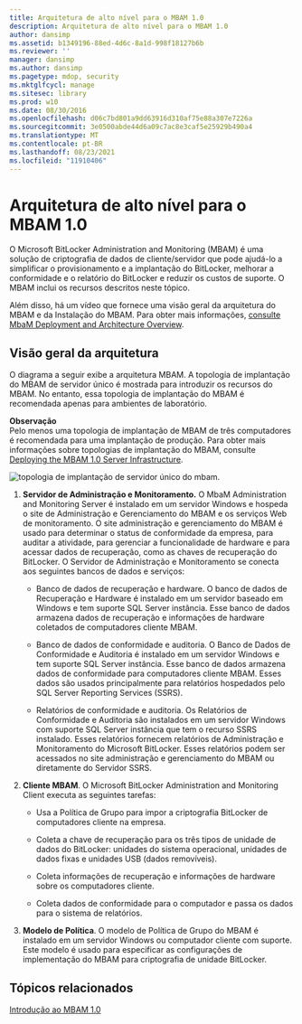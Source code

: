 ```yaml
---
title: Arquitetura de alto nível para o MBAM 1.0
description: Arquitetura de alto nível para o MBAM 1.0
author: dansimp
ms.assetid: b1349196-88ed-4d6c-8a1d-998f18127b6b
ms.reviewer: ''
manager: dansimp
ms.author: dansimp
ms.pagetype: mdop, security
ms.mktglfcycl: manage
ms.sitesec: library
ms.prod: w10
ms.date: 08/30/2016
ms.openlocfilehash: d06c7bd801a9dd63916d310af75e88a307e7226a
ms.sourcegitcommit: 3e0500abde44d6a09c7ac8e3caf5e25929b490a4
ms.translationtype: MT
ms.contentlocale: pt-BR
ms.lasthandoff: 08/23/2021
ms.locfileid: "11910406"
---
```

# <a name="high-level-architecture-for-mbam-10"></a>Arquitetura de alto nível para o MBAM 1.0


O Microsoft BitLocker Administration and Monitoring (MBAM) é uma solução de criptografia de dados de cliente/servidor que pode ajudá-lo a simplificar o provisionamento e a implantação do BitLocker, melhorar a conformidade e o relatório do BitLocker e reduzir os custos de suporte. O MBAM inclui os recursos descritos neste tópico.

Além disso, há um vídeo que fornece uma visão geral da arquitetura do MBAM e da Instalação do MBAM. Para obter mais informações, [consulte MbaM Deployment and Architecture Overview](https://go.microsoft.com/fwlink/p/?LinkId=258392).

## <a name="architecture-overview"></a>Visão geral da arquitetura


O diagrama a seguir exibe a arquitetura MBAM. A topologia de implantação do MBAM de servidor único é mostrada para introduzir os recursos do MBAM. No entanto, essa topologia de implantação do MBAM é recomendada apenas para ambientes de laboratório.

**Observação**  
Pelo menos uma topologia de implantação de MBAM de três computadores é recomendada para uma implantação de produção. Para obter mais informações sobre topologias de implantação do MBAM, consulte [Deploying the MBAM 1.0 Server Infrastructure](deploying-the-mbam-10-server-infrastructure.md).

 

![topologia de implantação de servidor único do mbam.](images/mbam-1-server.jpg)

1.  **Servidor de Administração e Monitoramento.** O MbaM Administration and Monitoring Server é instalado em um servidor Windows e hospeda o site de Administração e Gerenciamento do MBAM e os serviços Web de monitoramento. O site administração e gerenciamento do MBAM é usado para determinar o status de conformidade da empresa, para auditar a atividade, para gerenciar a funcionalidade de hardware e para acessar dados de recuperação, como as chaves de recuperação do BitLocker. O Servidor de Administração e Monitoramento se conecta aos seguintes bancos de dados e serviços:

    -   Banco de dados de recuperação e hardware. O banco de dados de Recuperação e Hardware é instalado em um servidor baseado em Windows e tem suporte SQL Server instância. Esse banco de dados armazena dados de recuperação e informações de hardware coletados de computadores cliente MBAM.

    -   Banco de dados de conformidade e auditoria. O Banco de Dados de Conformidade e Auditoria é instalado em um servidor Windows e tem suporte SQL Server instância. Esse banco de dados armazena dados de conformidade para computadores cliente MBAM. Esses dados são usados principalmente para relatórios hospedados pelo SQL Server Reporting Services (SSRS).

    -   Relatórios de conformidade e auditoria. Os Relatórios de Conformidade e Auditoria são instalados em um servidor Windows com suporte SQL Server instância que tem o recurso SSRS instalado. Esses relatórios fornecem relatórios de Administração e Monitoramento do Microsoft BitLocker. Esses relatórios podem ser acessados no site administração e gerenciamento do MBAM ou diretamente do Servidor SSRS.

2.  **Cliente MBAM**. O Microsoft BitLocker Administration and Monitoring Client executa as seguintes tarefas:

    -   Usa a Política de Grupo para impor a criptografia BitLocker de computadores cliente na empresa.

    -   Coleta a chave de recuperação para os três tipos de unidade de dados do BitLocker: unidades do sistema operacional, unidades de dados fixas e unidades USB (dados removíveis).

    -   Coleta informações de recuperação e informações de hardware sobre os computadores cliente.

    -   Coleta dados de conformidade para o computador e passa os dados para o sistema de relatórios.

3.  **Modelo de Política**. O modelo de Política de Grupo do MBAM é instalado em um servidor Windows ou computador cliente com suporte. Este modelo é usado para especificar as configurações de implementação do MBAM para criptografia de unidade BitLocker.

## <a name="related-topics"></a>Tópicos relacionados


[Introdução ao MBAM 1.0](getting-started-with-mbam-10.md)

 

 





